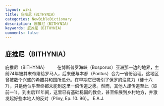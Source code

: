```yaml
---
layout: wiki
title: 庇推尼（BITHYNIA）
categories: NewBibleDictionary
description: 庇推尼（BITHYNIA）
keywords: 庇推尼（BITHYNIA）
comments: false
---
```


## 庇推尼（BITHYNIA）



庇推尼（BITHYNIA）
　　在博斯普罗海峡（Bosporus）亚洲那一边的地界，主前74年被其末帝赠给罗马人，后来便与本都（Pontus）合为一省份治理。这地区曾被数个兴盛的希腊共和国所瓜分。在早期它已吸引了保罗的注意力（徒十六7），只是他似乎至终都未能到这里一偿传道之愿。然而，其他人却传道至此（彼前一1），到主后111年间，这里已有基础稳固的教会，甚至伸展到乡村地方，并激发起好些本地人的反对（Pliny, Ep. 10. 96）。
E.A.J.




